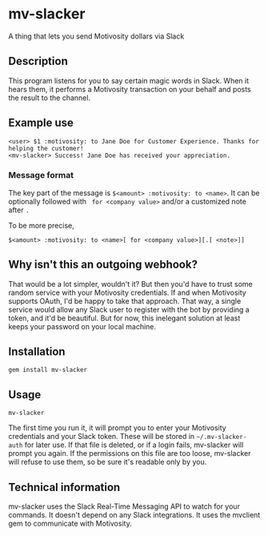 # mv-slacker
A thing that lets you send Motivosity dollars via Slack
## Description
This program listens for you to say certain magic words in Slack. When it hears them, it performs a Motivosity transaction on your behalf and posts the result to the channel.
## Example use
```
<user> $1 :motivosity: to Jane Doe for Customer Experience. Thanks for helping the customer!
<mv-slacker> Success! Jane Doe has received your appreciation.
```
### Message format
The key part of the message is `$<amount> :motivosity: to <name>`. It can be optionally followed with ` for <company value>` and/or a customized note after `.`

To be more precise,
```
$<amount> :motivosity: to <name>[ for <company value>][.[ <note>]]
```

## Why isn't this an outgoing webhook?
That would be a lot simpler, wouldn't it? But then you'd have to trust some random service with your Motivosity credentials. If and when Motivosity supports OAuth, I'd be happy to take that approach. That way, a single service would allow any Slack user to register with the bot by providing a token, and it'd be beautiful. But for now, this inelegant solution at least keeps your password on your local machine.

## Installation
```
gem install mv-slacker
```

## Usage
```
mv-slacker
```
The first time you run it, it will prompt you to enter your Motivosity credentials and your Slack token. These will be stored in `~/.mv-slacker-auth` for later use. If that file is deleted, or if a login fails, mv-slacker will prompt you again. If the permissions on this file are too loose, mv-slacker will refuse to use them, so be sure it's readable only by you.

## Technical information
mv-slacker uses the Slack Real-Time Messaging API to watch for your commands. It doesn't depend on any Slack integrations. It uses the mvclient gem to communicate with Motivosity.

